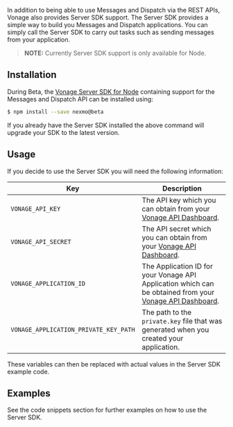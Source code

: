 
In addition to being able to use Messages and Dispatch via the REST APIs, Vonage also provides Server SDK support. The Server SDK provides a simple way to build you Messages and Dispatch applications. You can simply call the Server SDK to carry out tasks such as sending messages from your application.

> **NOTE:** Currently Server SDK support is only available for Node.

## Installation

During Beta, the [Vonage Server SDK for Node](https://github.com/Vonage/vonage-node-sdk) containing support for the Messages and Dispatch API can be installed using:

``` bash
$ npm install --save nexmo@beta
```

If you already have the Server SDK installed the above command will upgrade your SDK to the latest version.

## Usage

If you decide to use the Server SDK you will need the following information:

Key | Description
-- | --
`VONAGE_API_KEY` | The API key which you can obtain from your [Vonage API Dashboard](https://dashboard.nexmo.com).
`VONAGE_API_SECRET` | The API secret which you can obtain from your [Vonage API Dashboard](https://dashboard.nexmo.com).
`VONAGE_APPLICATION_ID` | The Application ID for your Vonage API Application which can be obtained from your [Vonage API Dashboard](https://dashboard.nexmo.com).
`VONAGE_APPLICATION_PRIVATE_KEY_PATH` | The path to the `private.key` file that was generated when you created your application.

These variables can then be replaced with actual values in the Server SDK example code.

## Examples

See the code snippets section for further examples on how to use the Server SDK.
